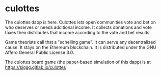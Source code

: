 # culottes

The culottes dapp is here. Culottes lets open communities vote and bet on who deserves or needs additional income. It collects donations and vote taxes then distributes that income according to the vote and bet results.

Game theorists call that a "schelling game". It can serve any decentralized cause. It stays on the Ethereum blockchain. It is distributed under the GNU Affero General Public License 3.0.

The culottes board game (the paper-based simulation of this dapp) is at https://siggg.gitlab.io/culottes
